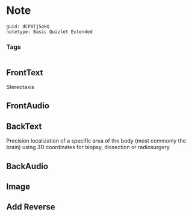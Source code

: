 # Note
```
guid: dCP8Tj5okQ
notetype: Basic Quizlet Extended
```

### Tags
```
```

## FrontText
Stereotaxis

## FrontAudio


## BackText
Precision localization of a specific area of the body (most commonly the brain) using 3D coordinates for biopsy, dissection or radiosurgery

## BackAudio


## Image


## Add Reverse

